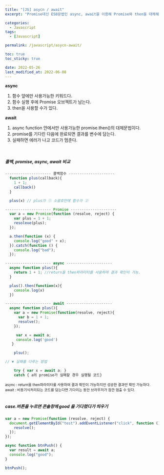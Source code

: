 ```yaml
---
title: "[JS] asycn / await"
excerpt: "Promise대신 ES8문법인 async, await을 이용해 Promise와 then을 대체해 보자."

categories:
  - Javascript
tags:
  - [Javascript]

permalink: /javascript/asycn-await/

toc: true
toc_sticky: true

date: 2022-05-26
last_modified_at: 2022-06-08
---
```


**async**

1. 함수 앞에만 사용가능한 키워드다.
2. 함수 실행 후에 Promise 오브젝트가 남는다.
3. then을 사용할 수가 있다.

**await**

1. async function 안에서만 사용가능한 promise.then()의 대체문법이다.
2. promise를 기다린 다음에 완료되면 결과를 변수에 담는다.
3. 실패하면 에러가 나고 코드가 멈춘다.

<br>
<h5>콜백, promise, async, await 비교</h5>

```js
--------------------- 콜백함수 ---------------------
  function plus(callback){
    1 + 1;
    callback()
  }

  plus(x) // plus가 ① 소괄호안에 함수가 ②

--------------------- Promise ---------------------
  var a = new Promise(function (resolve, reject) {
    var plus = 1 + 1;
    resoleve(plus);
  });

  a.then(function (x) {
    console.log("good" + x);
  }).catch(function () {
    console.log("bad");
  });

--------------------- async ---------------------
  async function plus(){
    return 1 + 1; //return을 then파라미터를 사용하여 결과 확인이 가능.
  }

  plus().then(function(x){
    console.log(x)
  })

--------------------- await ---------------------
  async function plus(){
    var a = new Promise(function(resolve, reject){
      var b = 1 + 1;
      resolve();
    });

     var x = await a;
     console.log('good')
   }

    plsu();

// ▼ 실패를 다루는 방법

    try { var x = await a; }
    catch { a의 promise가 실패할 경우 실행될 코드}
```

<small>
async : return을 then파라미터를 사용하여 결과 확인이 가능하지만 성공한 결과만 확인 가능하다. <br>
await : 비동기식처리되는 코드를 담는다면 기다리는 동안 브라우저가 잠깐 멈출 수 있다.<br>
</small>

<br>
<h5>case.버튼을 누르면 콘솔창에 good 을 기다렸다가 띄우기</h5>

```js
var a = new Promise(function (resolve, reject) {
  document.getElementById("test").addEventListener("click", function () {
    resolve();
  });
});

async function btnPush() {
  var result = await a;
  console.log("good");
}

btnPush();
```
